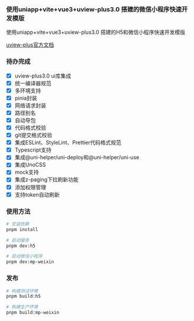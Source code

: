 ### 使用uniapp+vite+vue3+uview-plus3.0 搭建的微信小程序快速开发模版

使用uniapp+vite+vue3+uview-plus3.0 搭建的H5和微信小程序快速开发模版

[uview-plus官方文档](https://uiadmin.net/uview-plus/)

### 待办完成

- [x] uview-plus3.0 ui库集成
- [x] 统一编译器规范
- [x] 多环境支持
- [x] pinia封装
- [x] 网络请求封装
- [x] 路径别名
- [x] 自动导包
- [x] 代码格式校验
- [x] git提交格式校验
- [x] 集成ESLint、StyleLint、Prettier代码格式规范
- [x] Typescript支持
- [x] 集成@uni-helper/uni-deploy和@uni-helper/uni-use
- [x] 集成UnoCSS
- [x] mock支持
- [x] 集成z-paging下拉刷新功能
- [x] 添加权限管理
- [x] 支持token自动刷新

### 使用方法

```bash
# 安装依赖
pnpm install

# 启动服务
pnpm dev:h5

# 启动微信小程序
pnpm dev:mp-weixin
```

### 发布

```bash
# 构建测试环境
pnpm build:h5

# 构建生产环境
pnpm build:mp-weixin
```
